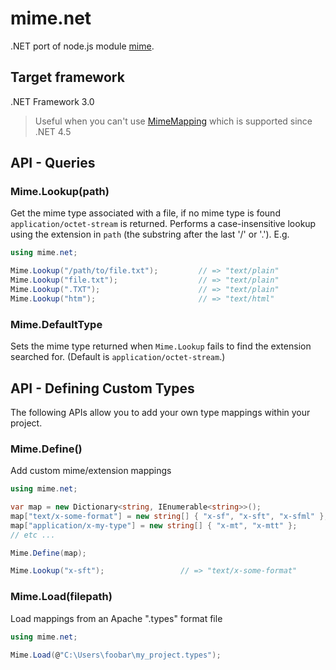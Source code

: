 # mime.net

.NET port of node.js module [mime][1].

## Target framework

.NET Framework 3.0

> Useful when you can't use [MimeMapping][2] which is supported since .NET 4.5

## API - Queries

### Mime.Lookup(path)

Get the mime type associated with a file, if no mime type is found `application/octet-stream` is returned. Performs a case-insensitive lookup using the extension in `path` (the substring after the last '/' or '.').  E.g.

```c#
using mime.net;

Mime.Lookup("/path/to/file.txt");         // => "text/plain"
Mime.Lookup("file.txt");                  // => "text/plain"
Mime.Lookup(".TXT");                      // => "text/plain"
Mime.Lookup("htm");                       // => "text/html"
```

### Mime.DefaultType

Sets the mime type returned when `Mime.Lookup` fails to find the extension searched for. (Default is `application/octet-stream`.)

## API - Defining Custom Types

The following APIs allow you to add your own type mappings within your project.

### Mime.Define()

Add custom mime/extension mappings

```c#
using mime.net;

var map = new Dictionary<string, IEnumerable<string>>();
map["text/x-some-format"] = new string[] { "x-sf", "x-sft", "x-sfml" };
map["application/x-my-type"] = new string[] { "x-mt", "x-mtt" };
// etc ...

Mime.Define(map);

Mime.Lookup("x-sft");                 // => "text/x-some-format"
```

### Mime.Load(filepath)

Load mappings from an Apache ".types" format file

```c#
using mime.net;

Mime.Load(@"C:\Users\foobar\my_project.types");
```

[1]: https://github.com/broofa/node-mime
[2]: http://msdn.microsoft.com/en-us/library/system.web.mimemapping.aspx
